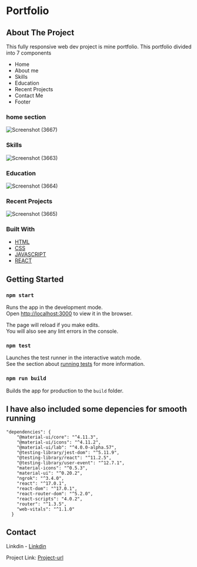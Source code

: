 # Portfolio 

## About The Project
This fully responsive web dev project is mine portfolio. 
This portfolio divided into 7 components

* Home 
* About me
* Skills
* Education
* Recent Projects
* Contact Me 
* Footer 

### home section 
![Screenshot (3667)](https://user-images.githubusercontent.com/63423567/147509942-93194216-bed1-4cc8-8daa-dde6383d98c6.png)

### Skills
![Screenshot (3663)](https://user-images.githubusercontent.com/63423567/147509683-d3bc6c3d-b4cf-44e1-b406-05297bfadb3c.png)
### Education
![Screenshot (3664)](https://user-images.githubusercontent.com/63423567/147509686-c713734f-cc9b-4006-8a66-ae37dc75153b.png)
### Recent Projects
![Screenshot (3665)](https://user-images.githubusercontent.com/63423567/147509690-562f1804-6842-436e-bfbf-1443626df61d.png)


### Built With

* [HTML](https://developer.mozilla.org/en-US/docs/Web/HTML)
* [CSS](https://developer.mozilla.org/en-US/docs/Web/CSS)
* [JAVASCRIPT](https://javascript.info/)
* [REACT](https://reactjs.org/)

## Getting Started
### `npm start`

Runs the app in the development mode.\
Open [http://localhost:3000](http://localhost:3000) to view it in the browser.

The page will reload if you make edits.\
You will also see any lint errors in the console.

### `npm test`

Launches the test runner in the interactive watch mode.\
See the section about [running tests](https://facebook.github.io/create-react-app/docs/running-tests) for more information.

### `npm run build`

Builds the app for production to the `build` folder.

## I have also included some depencies for smooth running 
```
"dependencies": {
    "@material-ui/core": "^4.11.3",
    "@material-ui/icons": "^4.11.2",
    "@material-ui/lab": "^4.0.0-alpha.57",
    "@testing-library/jest-dom": "^5.11.9",
    "@testing-library/react": "^11.2.5",
    "@testing-library/user-event": "^12.7.1",
    "material-icons": "^0.5.3",
    "material-ui": "^0.20.2",
    "ngrok": "^3.4.0",
    "react": "^17.0.1",
    "react-dom": "^17.0.1",
    "react-router-dom": "^5.2.0",
    "react-scripts": "4.0.2",
    "router": "^1.3.5",
    "web-vitals": "^1.1.0"
  }
  ```
  
   ## Contact
 Linkdin - [Linkdin](https://www.linkedin.com/in/raushankumar43/)
 
 
 Project Link: [Project-url](https://github.com/Tejas-r281/Own-portfolio)
